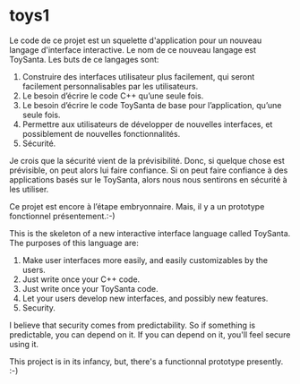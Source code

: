 # toys1

Le code de ce projet est un squelette d'application pour un nouveau langage d'interface interactive. Le nom de ce nouveau langage est ToySanta. Les buts de ce langages sont:

1. Construire des interfaces utilisateur plus facilement, qui seront facilement personnalisables par les utilisateurs.
2. Le besoin d’écrire le code C++ qu’une seule fois.
3. Le besoin d’écrire le code ToySanta de base pour l’application, qu’une seule fois.
4. Permettre aux utilisateurs de développer de nouvelles interfaces, et possiblement de nouvelles fonctionnalités.
5. Sécurité.

Je crois que la sécurité vient de la prévisibilité. Donc, si quelque chose est prévisible, on peut alors lui faire confiance. Si on peut faire confiance à des applications basés sur le ToySanta, alors nous nous sentirons en sécurité à les utiliser.

Ce projet est encore à l’étape embryonnaire. Mais, il y a un prototype fonctionnel présentement.:-)




This is the skeleton of a new interactive interface language called ToySanta. The purposes of this language are:

1. Make user interfaces more easily, and easily customizables by the  users.
2. Just write once your C++ code.
3. Just write once your ToySanta code.
4. Let your users develop new interfaces, and possibly new features.
5. Security.

I believe that security comes from predictability. So if something is predictable, you can depend on it. If you can depend on it, you'll feel secure using it.

This project is in its infancy, but, there's a functionnal prototype presently. :-)
